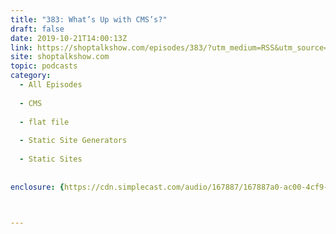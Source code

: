 ```yaml
---
title: "383: What’s Up with CMS’s?"
draft: false
date: 2019-10-21T14:00:13Z
link: https://shoptalkshow.com/episodes/383/?utm_medium=RSS&utm_source=hune
site: shoptalkshow.com
topic: podcasts
category:
  - All Episodes
  
  - CMS
  
  - flat file
  
  - Static Site Generators
  
  - Static Sites
  
  
enclosure: {https://cdn.simplecast.com/audio/167887/167887a0-ac00-4cf9-bc69-b5ca845997db/b832cdcb-f926-4e7e-9a12-947ad9d0538e/shoptalkshow-383_tc.mp3 47403571 audio/mpeg}

 

---
```

